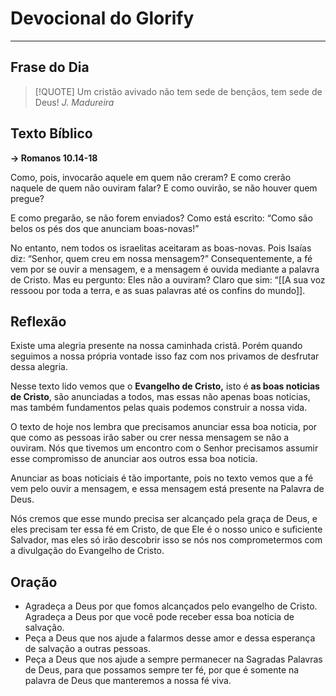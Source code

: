 # Devocional do Glorify

----

## Frase do Dia
> [!QUOTE]
> Um cristão avivado não tem sede de bençãos, tem sede de Deus!
> *J. Madureira*


## Texto Bíblico
**→ Romanos 10.14-18**

Como, pois, invocarão aquele em quem não creram? E como crerão naquele de quem não ouviram falar? E como ouvirão, se não houver quem pregue? 

E como pregarão, se não forem enviados? Como está escrito: “Como são belos os pés dos que anunciam boas-novas!” 

No entanto, nem todos os israelitas aceitaram as boas-novas. Pois Isaías diz: “Senhor, quem creu em nossa mensagem?” Consequentemente, a fé vem por se ouvir a mensagem, e a mensagem é ouvida mediante a palavra de Cristo. Mas eu pergunto: Eles não a ouviram? Claro que sim: “[[A sua voz ressoou por toda a terra, e as suas palavras até os confins do mundo]].

## Reflexão


Existe uma alegria presente na nossa caminhada cristã. Porém quando  seguimos a nossa própria vontade isso faz com nos privamos de desfrutar dessa alegria.

Nesse texto lido vemos que o **Evangelho de Cristo,** isto é **as boas noticias de Cristo**, são anunciadas a todos, mas essas não apenas boas noticias, mas também fundamentos pelas quais podemos construir a nossa vida.

O texto de hoje nos lembra que precisamos anunciar essa boa noticia, por que como  as pessoas irão saber ou crer nessa mensagem se não a ouviram. Nós que tivemos um encontro com o Senhor precisamos assumir esse compromisso de anunciar aos outros essa boa noticia.

Anunciar as boas noticiais é tão importante, pois no texto vemos que a fé vem pelo ouvir a mensagem, e essa mensagem está presente na Palavra de Deus. 

Nós cremos que esse mundo precisa ser alcançado pela graça de Deus, e eles precisam ter essa fé em Cristo, de que Ele é o nosso unico e suficiente Salvador, mas eles só irão descobrir isso se nós nos comprometermos com a divulgação do Evangelho de Cristo.

## Oração

- Agradeça a Deus por que fomos alcançados pelo evangelho de Cristo. Agradeça a Deus por que você pode receber essa boa noticia de salvação.
- Peça a Deus que nos ajude a falarmos desse amor e dessa esperança de salvação a outras pessoas.
- Peça a Deus que nos ajude a sempre permanecer na Sagradas Palavras de Deus, para que possamos sempre ter fé, por que é somente na palavra de Deus que manteremos a nossa fé viva.
